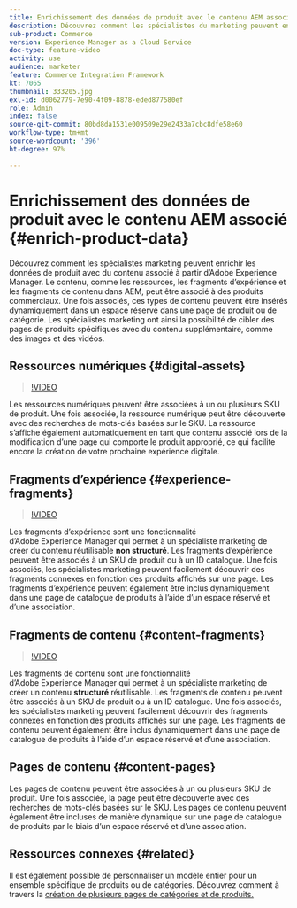```yaml
---
title: Enrichissement des données de produit avec le contenu AEM associé
description: Découvrez comment les spécialistes du marketing peuvent enrichir les données de produit avec du contenu associé à partir de Adobe Experience Manager, en ajoutant dynamiquement du contenu marketing aux pages de produit. Les spécialistes du marketing ont ainsi la possibilité de cibler des pages de produits spécifiques avec du contenu supplémentaire, comme des images et des vidéos.
sub-product: Commerce
version: Experience Manager as a Cloud Service
doc-type: feature-video
activity: use
audience: marketer
feature: Commerce Integration Framework
kt: 7065
thumbnail: 333205.jpg
exl-id: d0062779-7e90-4f09-8878-eded877580ef
role: Admin
index: false
source-git-commit: 80bd8da1531e009509e29e2433a7cbc8dfe58e60
workflow-type: tm+mt
source-wordcount: '396'
ht-degree: 97%

---
```



# Enrichissement des données de produit avec le contenu AEM associé {#enrich-product-data}

Découvrez comment les spécialistes marketing peuvent enrichir les données de produit avec du contenu associé à partir d’Adobe Experience Manager. Le contenu, comme les ressources, les fragments d’expérience et les fragments de contenu dans AEM, peut être associé à des produits commerciaux. Une fois associés, ces types de contenu peuvent être insérés dynamiquement dans un espace réservé dans une page de produit ou de catégorie. Les spécialistes marketing ont ainsi la possibilité de cibler des pages de produits spécifiques avec du contenu supplémentaire, comme des images et des vidéos.

## Ressources numériques {#digital-assets}

>[!VIDEO](https://video.tv.adobe.com/v/339121/?quality=12&learn=on)

Les ressources numériques peuvent être associées à un ou plusieurs SKU de produit. Une fois associée, la ressource numérique peut être découverte avec des recherches de mots-clés basées sur le SKU. La ressource s’affiche également automatiquement en tant que contenu associé lors de la modification d’une page qui comporte le produit approprié, ce qui facilite encore la création de votre prochaine expérience digitale.

## Fragments d’expérience {#experience-fragments}

>[!VIDEO](https://video.tv.adobe.com/v/333205/?quality=12&learn=on)

Les fragments d’expérience sont une fonctionnalité d’Adobe Experience Manager qui permet à un spécialiste marketing de créer du contenu réutilisable **non structuré**. Les fragments d’expérience peuvent être associés à un SKU de produit ou à un ID catalogue. Une fois associés, les spécialistes marketing peuvent facilement découvrir des fragments connexes en fonction des produits affichés sur une page. Les fragments d’expérience peuvent également être inclus dynamiquement dans une page de catalogue de produits à l’aide d’un espace réservé et d’une association.

## Fragments de contenu {#content-fragments}

>[!VIDEO](https://video.tv.adobe.com/v/339182/?quality=12&learn=on)

Les fragments de contenu sont une fonctionnalité d’Adobe Experience Manager qui permet à un spécialiste marketing de créer un contenu **structuré** réutilisable. Les fragments de contenu peuvent être associés à un SKU de produit ou à un ID catalogue. Une fois associés, les spécialistes marketing peuvent facilement découvrir des fragments connexes en fonction des produits affichés sur une page. Les fragments de contenu peuvent également être inclus dynamiquement dans une page de catalogue de produits à l’aide d’un espace réservé et d’une association.

## Pages de contenu {#content-pages}

Les pages de contenu peuvent être associées à un ou plusieurs SKU de produit. Une fois associée, la page peut être découverte avec des recherches de mots-clés basées sur le SKU. Les pages de contenu peuvent également être incluses de manière dynamique sur une page de catalogue de produits par le biais d’un espace réservé et d’une association.


## Ressources connexes {#related}

Il est également possible de personnaliser un modèle entier pour un ensemble spécifique de produits ou de catégories. Découvrez comment à travers la [création de plusieurs pages de catégories et de produits.](/help/commerce-cloud/cif-storefront/authoring/multi-template-usage.md)
